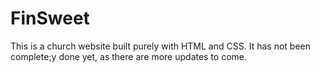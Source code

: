 # FinSweet
This is a church website built purely with HTML and CSS. It has not been complete;y done yet, as there are more updates to come.

